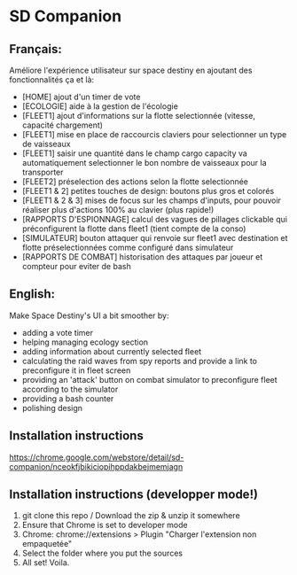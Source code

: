 # SD Companion

## Français:

Améliore l'expérience utilisateur sur space destiny en ajoutant des fonctionnalités ça et là:

- [HOME] ajout d'un timer de vote
- [ECOLOGIE] aide à la gestion de l'écologie
- [FLEET1] ajout d'informations sur la flotte selectionnée (vitesse, capacité chargement)
- [FLEET1] mise en place de raccourcis claviers pour selectionner un type de vaisseaux
- [FLEET1] saisir une quantité dans le champ cargo capacity va automatiquement selectionner le bon nombre de vaisseaux pour la transporter
- [FLEET2] préselection des actions selon la flotte selectionnée
- [FLEET1 & 2] petites touches de design: boutons plus gros et colorés
- [FLEET1 & 2 & 3] mises de focus sur les champs d'inputs, pour pouvoir réaliser plus d'actions 100% au clavier (plus rapide!)
- [RAPPORTS D'ESPIONNAGE] calcul des vagues de pillages clickable qui préconfigurent la flotte dans fleet1 (tient compte de la conso)
- [SIMULATEUR] bouton attaquer qui renvoie sur fleet1 avec destination et flotte préselectionnées comme configuré dans simulateur
- [RAPPORTS DE COMBAT] historisation des attaques par joueur et compteur pour eviter de bash

## English:

Make Space Destiny's UI a bit smoother by:

- adding a vote timer
- helping managing ecology section
- adding information about currently selected fleet
- calculating the raid waves from spy reports and provide a link to preconfigure it in fleet screen
- providing an 'attack' button on combat simulator to preconfigure fleet according to the simulator
- providing a bash counter
- polishing design


## Installation instructions

https://chrome.google.com/webstore/detail/sd-companion/nceokfjbikiciopihppdakbejmemjagn

## Installation instructions (developper mode!)

1. git clone this repo / Download the zip & unzip it somewhere
2. Ensure that Chrome is set to developer mode
3. Chrome: chrome://extensions > Plugin "Charger l'extension non empaquetée"
4. Select the folder where you put the sources
5. All set! Voila.

